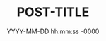 ---
layout: post
title: "POST-TITLE"
date: YYYY-MM-DD hh:mm:ss -0000
categories: CATEGORY-1 CATEGORY-2
---